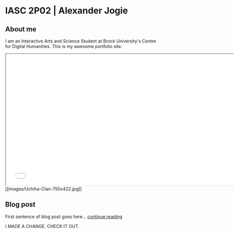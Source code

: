 # IASC 2P02 | Alexander Jogie

## About me

I am an Interactive Arts and Science Student at Brock University's Centre for Digital Humanities. This is my awesome portfolio site.

<iframe style='width: 750px; height: 422px;' src='Uchiha-Clan-750x422.jpg'></iframe>
[[images/Uchiha-Clan-750x422.jpg]]

## Blog post

First sentence of blog post goes here... [continue reading](blog)

I MADE A CHANGE. CHECK IT OUT.

